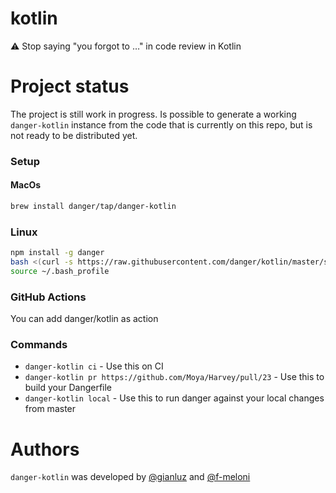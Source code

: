 # kotlin
⚠️ Stop saying "you forgot to …" in code review in Kotlin

# Project status
The project is still work in progress.
Is possible to generate a working `danger-kotlin` instance from the code that is currently on this repo, but is not ready to be distributed yet.

### Setup
#### MacOs
```sh
brew install danger/tap/danger-kotlin
```

### Linux
```sh
npm install -g danger
bash <(curl -s https://raw.githubusercontent.com/danger/kotlin/master/scripts/install.sh)
source ~/.bash_profile
```

### GitHub Actions
You can add danger/kotlin as action

### Commands

- `danger-kotlin ci` - Use this on CI
- `danger-kotlin pr https://github.com/Moya/Harvey/pull/23` - Use this to build your Dangerfile
- `danger-kotlin local` - Use this to run danger against your local changes from master

# Authors
`danger-kotlin` was developed by [@gianluz][] and [@f-meloni][]

[@f-meloni]: https://github.com/f-meloni
[@gianluz]: https://github.com/gianluz
